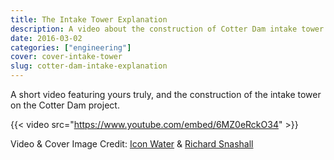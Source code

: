 ```yaml
---
title: The Intake Tower Explanation
description: A video about the construction of Cotter Dam intake tower
date: 2016-03-02
categories: ["engineering"]
cover: cover-intake-tower
slug: cotter-dam-intake-explanation
---
```


A short video featuring yours truly, and the construction of the intake tower on the Cotter Dam project.

{{< video src="https://www.youtube.com/embed/6MZ0eRckO34" >}}

Video & Cover Image Credit: [Icon Water](https://www.iconwater.com.au/) & [Richard Snashall](http://www.richardsnashall.net/)